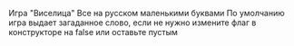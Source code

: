 Игра "Виселица"
Все на русском маленькими буквами
По умолчанию игра выдает загаданное слово, если не нужно измените флаг в конструкторе на false или оставьте пустым
